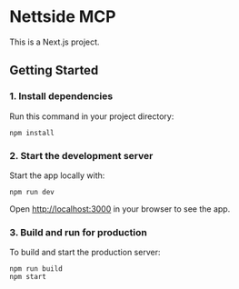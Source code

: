 # Nettside MCP

This is a Next.js project.

## Getting Started

### 1. Install dependencies
Run this command in your project directory:

```
npm install
```

### 2. Start the development server
Start the app locally with:

```
npm run dev
```

Open [http://localhost:3000](http://localhost:3000) in your browser to see the app.

### 3. Build and run for production
To build and start the production server:

```
npm run build
npm start
```

